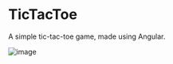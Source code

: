 # TicTacToe

A simple tic-tac-toe game, made using Angular.

![image](https://github.com/xizzax/angular-tic-tac-toe/assets/76040683/f42e9dc3-e62d-491c-a7b9-b75e61821519)
